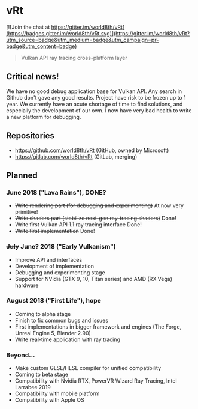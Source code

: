 # vRt

[![Join the chat at https://gitter.im/world8th/vRt](https://badges.gitter.im/world8th/vRt.svg)](https://gitter.im/world8th/vRt?utm_source=badge&utm_medium=badge&utm_campaign=pr-badge&utm_content=badge)

> Vulkan API ray tracing cross-platform layer 

## Critical news!
We have no good debug application base for Vulkan API. Any search in Github don't gave any good results. Project have risk to be frozen up to 1 year. We currently have an acute shortage of time to find solutions, and especially the development of our own. I now have very bad health to write a new platform for debugging. 

## Repositories
- https://github.com/world8th/vRt (GitHub, owned by Microsoft)
- https://gitlab.com/world8th/vRt (GitLab, merging)

## Planned

### June 2018 ("Lava Rains"), DONE?
- ~~Write rendering part (for debugging and experimenting)~~ At now very primitive! 
- ~~Write shaders part (stabilize next-gen ray-tracing shaders)~~ Done!
- ~~Write first Vulkan API 1.1 ray tracing interface~~ Done! 
- ~~Write first implementation~~ Done! 

### ~~July~~ June? 2018 ("Early Vulkanism")
- Improve API and interfaces
- Development of implementation 
- Debugging and experimenting stage 
- Support for NVidia (GTX 9, 10, Titan series) and AMD (RX Vega) hardware

### August 2018 ("First Life"), hope
- Coming to alpha stage
- Finish to fix common bugs and issues 
- First implementations in bigger framework and engines (The Forge, Unreal Engine 5, Blender 2.90)
- Write real-time application with ray tracing 

### Beyond... 
- Make custom GLSL/HLSL compiler for unified compatibility 
- Coming to beta stage
- Compatibility with Nvidia RTX, PowerVR Wizard Ray Tracing, Intel Larrabee 2019
- Compatibility with mobile platform 
- Compatibility with Apple OS
